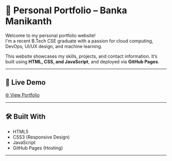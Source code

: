 # 💼 Personal Portfolio – Banka Manikanth

Welcome to my personal portfolio website!  
I'm a recent B.Tech CSE graduate with a passion for cloud computing, DevOps, UI/UX design, and machine learning.

This website showcases my skills, projects, and contact information. It’s built using **HTML, CSS, and JavaScript**, and deployed via **GitHub Pages**.

---

## 🔗 Live Demo

[🌐 View Portfolio](https://manikanth1707.github.io/personal-portfolio)

---

## 🛠️ Built With

- HTML5
- CSS3 (Responsive Design)
- JavaScript
- GitHub Pages (Hosting)

---
